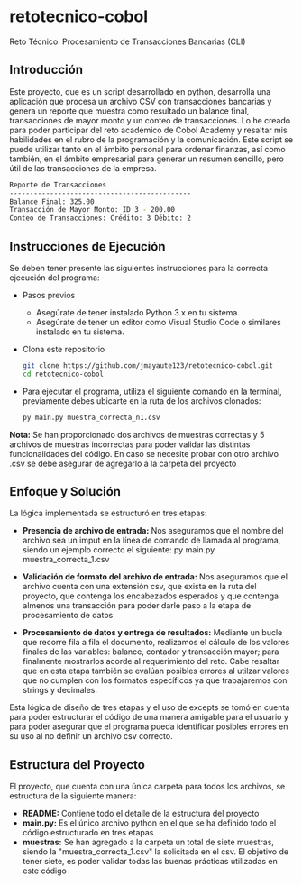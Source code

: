 # retotecnico-cobol

Reto Técnico: Procesamiento de Transacciones Bancarias (CLI)

## Introducción

Este proyecto, que es un script desarrollado en python, desarrolla una aplicación que procesa un archivo CSV con transacciones bancarias y genera un reporte que muestra como resultado un balance final, transacciones de mayor monto y un conteo de transacciones. Lo he creado para poder participar del reto académico de Cobol Academy y resaltar mis habilidades en el rubro de la programación y la comunicación. Este script se puede utilizar tanto en el ámbito personal para ordenar finanzas, así como también, en el ámbito empresarial para generar un resumen sencillo, pero útil de las transacciones de la empresa. 

```bash
Reporte de Transacciones
---------------------------------------------
Balance Final: 325.00
Transacción de Mayor Monto: ID 3 - 200.00
Conteo de Transacciones: Crédito: 3 Débito: 2
```

## Instrucciones de Ejecución

Se deben tener presente las siguientes instrucciones para la correcta ejecución del programa:

- Pasos previos
  - Asegúrate de tener instalado Python 3.x en tu sistema.
  - Asegúrate de tener un editor como Visual Studio Code o similares instalado en tu sistema.

- Clona este repositorio
   ```bash
   git clone https://github.com/jmayaute123/retotecnico-cobol.git
   cd retotecnico-cobol

- Para ejecutar el programa, utiliza el siguiente comando en la terminal, previamente debes ubicarte en la ruta de los archivos clonados:
  ```bash
  py main.py muestra_correcta_n1.csv
  
**Nota:** Se han proporcionado dos archivos de muestras correctas y 5 archivos de muestras incorrectas para poder validar las distintas funcionalidades del código. En caso se necesite probar con otro archivo .csv se debe asegurar de agregarlo a la carpeta del proyecto

## Enfoque y Solución

La lógica implementada se estructuró en tres etapas:
  
  -  **Presencia de archivo de entrada:** Nos aseguramos que el nombre del archivo sea un imput en la línea de comando de llamada al programa, siendo un ejemplo correcto el siguiente: py main.py muestra_correcta_1.csv
     
  -  **Validación de formato del archivo de entrada:** Nos aseguramos que el archivo cuenta con una extensión csv, que exista en la ruta del proyecto, que contenga los encabezados esperados y que contenga almenos una transacción para poder darle paso a la etapa de procesamiento de datos
    
  -  **Procesamiento de datos y entrega de resultados:** Mediante un bucle que recorre fila a fila el documento, realizamos el cálculo de los valores finales de las variables: balance, contador y transacción mayor; para finalmente mostrarlos acorde al requerimiento del reto. Cabe resaltar que en esta etapa también se evalúan posibles errores al utilzar valores que no cumplen con los formatos específicos ya que trabajaremos con strings y decimales.
 
Esta lógica de diseño de tres etapas y el uso de excepts se tomó en cuenta para poder estructurar el código de una manera amigable para el usuario y para poder asegurar que el programa pueda identificar posibles errores en su uso al no definir un archivo csv correcto.

## Estructura del Proyecto

El proyecto, que cuenta con una única carpeta para todos los archivos, se estructura de la siguiente manera:

- **README:** Contiene todo el detalle de la estructura del proyecto
- **main.py:** Es el único archivo python en el que se ha definido todo el código estructurado en tres etapas
- **muestras:** Se han agregado a la carpeta un total de siete muestras, siendo la "muestra_correcta_1.csv" la solicitada en el csv. El objetivo de tener siete, es poder validar todas las buenas prácticas utilizadas en este código 



